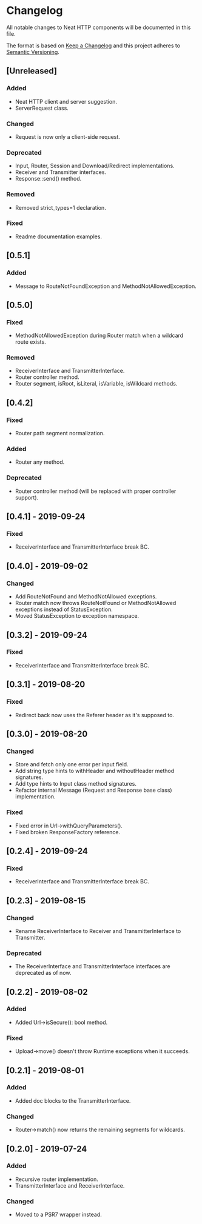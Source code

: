 # Changelog
All notable changes to Neat HTTP components will be documented in this file.

The format is based on [Keep a Changelog](https://keepachangelog.com/en/1.0.0/)
and this project adheres to [Semantic Versioning](https://semver.org/spec/v2.0.0.html).

## [Unreleased]
### Added
- Neat HTTP client and server suggestion.
- ServerRequest class.

### Changed
- Request is now only a client-side request.

### Deprecated
- Input, Router, Session and Download/Redirect implementations.
- Receiver and Transmitter interfaces.
- Response::send() method.

### Removed
- Removed strict_types=1 declaration.

### Fixed
- Readme documentation examples.

## [0.5.1]
### Added
- Message to RouteNotFoundException and MethodNotAllowedException.

## [0.5.0]
### Fixed
- MethodNotAllowedException during Router match when a wildcard route exists.

### Removed
- ReceiverInterface and TransmitterInterface.
- Router controller method.
- Router segment, isRoot, isLiteral, isVariable, isWildcard methods.

## [0.4.2]
### Fixed
- Router path segment normalization.

### Added
- Router any method.

### Deprecated
- Router controller method (will be replaced with proper controller support).

## [0.4.1] - 2019-09-24
### Fixed
- ReceiverInterface and TransmitterInterface break BC.

## [0.4.0] - 2019-09-02
### Changed
- Add RouteNotFound and MethodNotAllowed exceptions.
- Router match now throws RouteNotFound or MethodNotAllowed exceptions instead of StatusException.
- Moved StatusException to exception namespace. 

## [0.3.2] - 2019-09-24
### Fixed
- ReceiverInterface and TransmitterInterface break BC.

## [0.3.1] - 2019-08-20
### Fixed
- Redirect back now uses the Referer header as it's supposed to.

## [0.3.0] - 2019-08-20
### Changed
- Store and fetch only one error per input field.
- Add string type hints to withHeader and withoutHeader method signatures.
- Add type hints to Input class method signatures.
- Refactor internal Message (Request and Response base class) implementation.

### Fixed
- Fixed error in Url->withQueryParameters().
- Fixed broken ResponseFactory reference.

## [0.2.4] - 2019-09-24
### Fixed
- ReceiverInterface and TransmitterInterface break BC.

## [0.2.3] - 2019-08-15
### Changed
- Rename ReceiverInterface to Receiver and TransmitterInterface to Transmitter.

### Deprecated
- The ReceiverInterface and TransmitterInterface interfaces are deprecated as of now.

## [0.2.2] - 2019-08-02
### Added
- Added Url->isSecure(): bool method.

### Fixed
- Upload->move() doesn't throw Runtime exceptions when it succeeds.

## [0.2.1] - 2019-08-01
### Added
- Added doc blocks to the TransmitterInterface.

### Changed
- Router->match() now returns the remaining segments for wildcards.

## [0.2.0] - 2019-07-24
### Added
- Recursive router implementation.
- TransmitterInterface and ReceiverInterface.

### Changed
- Moved to a PSR7 wrapper instead.
